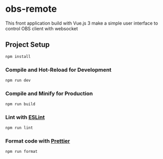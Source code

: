 # obs-remote
This front application build with Vue.js 3 make a simple user interface to control OBS client with websocket

## Project Setup
```sh
npm install
```

### Compile and Hot-Reload for Development
```sh
npm run dev
```

### Compile and Minify for Production
```sh
npm run build
```

### Lint with [ESLint](https://eslint.org/)
```sh
npm run lint
```

### Format code with [Prettier](https://prettier.io/)
```sh
npm run format
```
